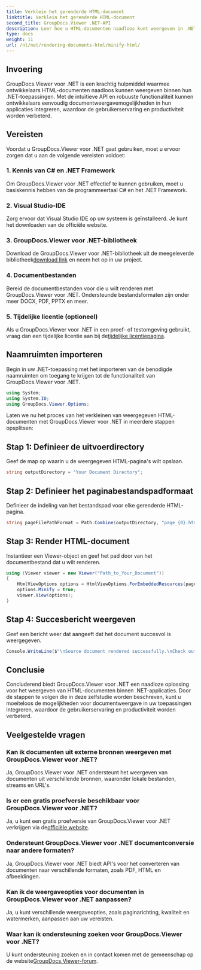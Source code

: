 ```yaml
---
title: Verklein het gerenderde HTML-document
linktitle: Verklein het gerenderde HTML-document
second_title: GroupDocs.Viewer .NET-API
description: Leer hoe u HTML-documenten naadloos kunt weergeven in .NET-toepassingen met behulp van GroupDocs.Viewer voor .NET.
type: docs
weight: 11
url: /nl/net/rendering-documents-html/minify-html/
---
```

## Invoering
GroupDocs.Viewer voor .NET is een krachtig hulpmiddel waarmee ontwikkelaars HTML-documenten naadloos kunnen weergeven binnen hun .NET-toepassingen. Met de intuïtieve API en robuuste functionaliteit kunnen ontwikkelaars eenvoudig documentweergavemogelijkheden in hun applicaties integreren, waardoor de gebruikerservaring en productiviteit worden verbeterd.
## Vereisten
Voordat u GroupDocs.Viewer voor .NET gaat gebruiken, moet u ervoor zorgen dat u aan de volgende vereisten voldoet:
### 1. Kennis van C# en .NET Framework
Om GroupDocs.Viewer voor .NET effectief te kunnen gebruiken, moet u basiskennis hebben van de programmeertaal C# en het .NET Framework.
### 2. Visual Studio-IDE
Zorg ervoor dat Visual Studio IDE op uw systeem is geïnstalleerd. Je kunt het downloaden van de officiële website.
### 3. GroupDocs.Viewer voor .NET-bibliotheek
 Download de GroupDocs.Viewer voor .NET-bibliotheek uit de meegeleverde bibliotheek[download link](https://releases.groupdocs.com/viewer/net/) en neem het op in uw project.
### 4. Documentbestanden
Bereid de documentbestanden voor die u wilt renderen met GroupDocs.Viewer voor .NET. Ondersteunde bestandsformaten zijn onder meer DOCX, PDF, PPTX en meer.
### 5. Tijdelijke licentie (optioneel)
 Als u GroupDocs.Viewer voor .NET in een proef- of testomgeving gebruikt, vraag dan een tijdelijke licentie aan bij de[tijdelijke licentiepagina](https://purchase.groupdocs.com/temporary-license/).

## Naamruimten importeren
Begin in uw .NET-toepassing met het importeren van de benodigde naamruimten om toegang te krijgen tot de functionaliteit van GroupDocs.Viewer voor .NET.
```csharp
using System;
using System.IO;
using GroupDocs.Viewer.Options;
```

Laten we nu het proces van het verkleinen van weergegeven HTML-documenten met GroupDocs.Viewer voor .NET in meerdere stappen opsplitsen:
## Stap 1: Definieer de uitvoerdirectory
Geef de map op waarin u de weergegeven HTML-pagina's wilt opslaan.
```csharp
string outputDirectory = "Your Document Directory";
```
## Stap 2: Definieer het paginabestandspadformaat
Definieer de indeling van het bestandspad voor elke gerenderde HTML-pagina.
```csharp
string pageFilePathFormat = Path.Combine(outputDirectory, "page_{0}.html");
```
## Stap 3: Render HTML-document
Instantieer een Viewer-object en geef het pad door van het documentbestand dat u wilt renderen.
```csharp
using (Viewer viewer = new Viewer("Path_to_Your_Document"))
{
    HtmlViewOptions options = HtmlViewOptions.ForEmbeddedResources(pageFilePathFormat);
    options.Minify = true;
    viewer.View(options);
}
```
## Stap 4: Succesbericht weergeven
Geef een bericht weer dat aangeeft dat het document succesvol is weergegeven.
```csharp
Console.WriteLine($"\nSource document rendered successfully.\nCheck output in {outputDirectory}.");
```

## Conclusie
Concluderend biedt GroupDocs.Viewer voor .NET een naadloze oplossing voor het weergeven van HTML-documenten binnen .NET-applicaties. Door de stappen te volgen die in deze zelfstudie worden beschreven, kunt u moeiteloos de mogelijkheden voor documentweergave in uw toepassingen integreren, waardoor de gebruikerservaring en productiviteit worden verbeterd.
## Veelgestelde vragen
### Kan ik documenten uit externe bronnen weergeven met GroupDocs.Viewer voor .NET?
Ja, GroupDocs.Viewer voor .NET ondersteunt het weergeven van documenten uit verschillende bronnen, waaronder lokale bestanden, streams en URL's.
### Is er een gratis proefversie beschikbaar voor GroupDocs.Viewer voor .NET?
 Ja, u kunt een gratis proefversie van GroupDocs.Viewer voor .NET verkrijgen via de[officiële website](https://releases.groupdocs.com/).
### Ondersteunt GroupDocs.Viewer voor .NET documentconversie naar andere formaten?
Ja, GroupDocs.Viewer voor .NET biedt API's voor het converteren van documenten naar verschillende formaten, zoals PDF, HTML en afbeeldingen.
### Kan ik de weergaveopties voor documenten in GroupDocs.Viewer voor .NET aanpassen?
Ja, u kunt verschillende weergaveopties, zoals paginarichting, kwaliteit en watermerken, aanpassen aan uw vereisten.
### Waar kan ik ondersteuning zoeken voor GroupDocs.Viewer voor .NET?
 U kunt ondersteuning zoeken en in contact komen met de gemeenschap op de website[GroupDocs.Viewer-forum](https://forum.groupdocs.com/c/viewer/9).